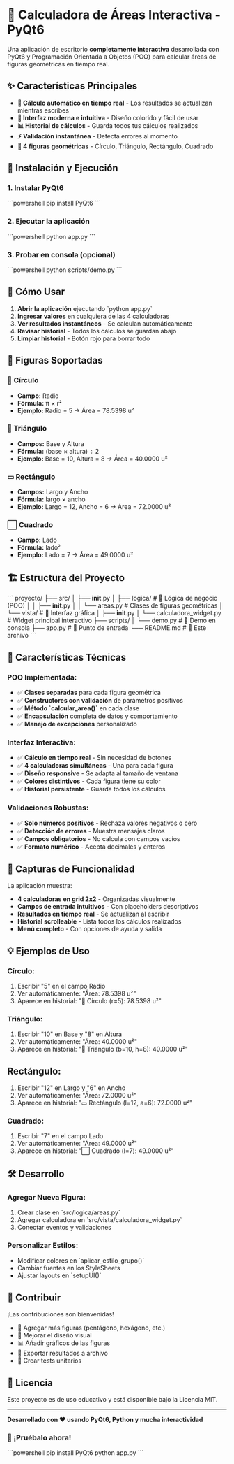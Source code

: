 # 🧮 Calculadora de Áreas Interactiva - PyQt6

Una aplicación de escritorio **completamente interactiva** desarrollada con PyQt6 y Programación Orientada a Objetos (POO) para calcular áreas de figuras geométricas en tiempo real.

## ✨ Características Principales

- **🔄 Cálculo automático en tiempo real** - Los resultados se actualizan mientras escribes
- **🎨 Interfaz moderna e intuitiva** - Diseño colorido y fácil de usar
- **📊 Historial de cálculos** - Guarda todos tus cálculos realizados
- **⚡ Validación instantánea** - Detecta errores al momento
- **🎯 4 figuras geométricas** - Círculo, Triángulo, Rectángulo, Cuadrado

## 🚀 Instalación y Ejecución

### 1. Instalar PyQt6
\`\`\`powershell
pip install PyQt6
\`\`\`

### 2. Ejecutar la aplicación
\`\`\`powershell
python app.py
\`\`\`

### 3. Probar en consola (opcional)
\`\`\`powershell
python scripts/demo.py
\`\`\`

## 🎯 Cómo Usar

1. **Abrir la aplicación** ejecutando \`python app.py\`
2. **Ingresar valores** en cualquiera de las 4 calculadoras
3. **Ver resultados instantáneos** - Se calculan automáticamente
4. **Revisar historial** - Todos los cálculos se guardan abajo
5. **Limpiar historial** - Botón rojo para borrar todo

## 📐 Figuras Soportadas

### 🔵 Círculo
- **Campo:** Radio
- **Fórmula:** π × r²
- **Ejemplo:** Radio = 5 → Área = 78.5398 u²

### 🔺 Triángulo  
- **Campos:** Base y Altura
- **Fórmula:** (base × altura) ÷ 2
- **Ejemplo:** Base = 10, Altura = 8 → Área = 40.0000 u²

### ▭ Rectángulo
- **Campos:** Largo y Ancho
- **Fórmula:** largo × ancho
- **Ejemplo:** Largo = 12, Ancho = 6 → Área = 72.0000 u²

### ⬜ Cuadrado
- **Campo:** Lado
- **Fórmula:** lado²
- **Ejemplo:** Lado = 7 → Área = 49.0000 u²

## 🏗️ Estructura del Proyecto

\`\`\`
proyecto/
├── src/
│   ├── __init__.py
│   ├── logica/                    # 🧠 Lógica de negocio (POO)
│   │   ├── __init__.py
│   │   └── areas.py              # Clases de figuras geométricas
│   └── vista/                    # 🎨 Interfaz gráfica
│       ├── __init__.py
│       └── calculadora_widget.py # Widget principal interactivo
├── scripts/
│   └── demo.py                   # 🧪 Demo en consola
├── app.py                        # 🚪 Punto de entrada
└── README.md                     # 📖 Este archivo
\`\`\`

## 🔧 Características Técnicas

### **POO Implementada:**
- ✅ **Clases separadas** para cada figura geométrica
- ✅ **Constructores con validación** de parámetros positivos
- ✅ **Método \`calcular_area()\`** en cada clase
- ✅ **Encapsulación** completa de datos y comportamiento
- ✅ **Manejo de excepciones** personalizado

### **Interfaz Interactiva:**
- ✅ **Cálculo en tiempo real** - Sin necesidad de botones
- ✅ **4 calculadoras simultáneas** - Una para cada figura
- ✅ **Diseño responsive** - Se adapta al tamaño de ventana
- ✅ **Colores distintivos** - Cada figura tiene su color
- ✅ **Historial persistente** - Guarda todos los cálculos

### **Validaciones Robustas:**
- ✅ **Solo números positivos** - Rechaza valores negativos o cero
- ✅ **Detección de errores** - Muestra mensajes claros
- ✅ **Campos obligatorios** - No calcula con campos vacíos
- ✅ **Formato numérico** - Acepta decimales y enteros

## 🎨 Capturas de Funcionalidad

La aplicación muestra:
- **4 calculadoras en grid 2x2** - Organizadas visualmente
- **Campos de entrada intuitivos** - Con placeholders descriptivos
- **Resultados en tiempo real** - Se actualizan al escribir
- **Historial scrolleable** - Lista todos los cálculos realizados
- **Menú completo** - Con opciones de ayuda y salida

## 💡 Ejemplos de Uso

### Círculo:
1. Escribir "5" en el campo Radio
2. Ver automáticamente: "Área: 78.5398 u²"
3. Aparece en historial: "🔵 Círculo (r=5): 78.5398 u²"

### Triángulo:
1. Escribir "10" en Base y "8" en Altura
2. Ver automáticamente: "Área: 40.0000 u²"
3. Aparece en historial: "🔺 Triángulo (b=10, h=8): 40.0000 u²"

## Rectángulo:
1. Escribir "12" en Largo y "6" en Ancho
2. Ver automáticamente: "Área: 72.0000 u²"
3. Aparece en historial: "▭ Rectángulo (l=12, a=6): 72.0000 u²"

### Cuadrado:
1. Escribir "7" en el campo Lado
2. Ver automáticamente: "Área: 49.0000 u²"
3. Aparece en historial: "⬜ Cuadrado (l=7): 49.0000 u²"

## 🛠️ Desarrollo

### Agregar Nueva Figura:
1. Crear clase en \`src/logica/areas.py\`
2. Agregar calculadora en \`src/vista/calculadora_widget.py\`
3. Conectar eventos y validaciones

### Personalizar Estilos:
- Modificar colores en \`aplicar_estilo_grupo()\`
- Cambiar fuentes en los StyleSheets
- Ajustar layouts en \`setupUI()\`

## 🤝 Contribuir

¡Las contribuciones son bienvenidas!
- 🔺 Agregar más figuras (pentágono, hexágono, etc.)
- 🎨 Mejorar el diseño visual
- 📊 Añadir gráficos de las figuras
- 💾 Exportar resultados a archivo
- 🧪 Crear tests unitarios

## 📄 Licencia

Este proyecto es de uso educativo y está disponible bajo la Licencia MIT.

---
**Desarrollado con ❤️ usando PyQt6, Python y mucha interactividad**

### 🎯 ¡Pruébalo ahora!
\`\`\`powershell
pip install PyQt6
python app.py
\`\`\`
